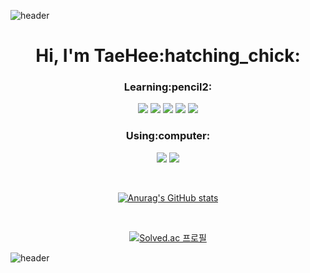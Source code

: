 ![header](https://capsule-render.vercel.app/api?type=waving&color=gradient&customColorList=14&height=250&section=header&text=tevem1207%20&fontSize=50&fontColor=fdfcfd&fontAlign=80)

<h1 align="center">Hi, I'm TaeHee:hatching_chick:</h1>

<h3 align="center">Learning:pencil2:</h3>

<p align="center">
<img src="https://img.shields.io/badge/Python-3776AB?style=flat-square&logo=Python&logoColor=white"/> <img src="https://img.shields.io/badge/HTML5-E34F26?style=flat-square&logo=HTML5&logoColor=white"/> <img src="https://img.shields.io/badge/CSS3-1572B6?style=flat-square&logo=CSS3&logoColor=white"/> <img src="https://img.shields.io/badge/Django-092E20?style=flat-square&logo=Django&logoColor=white"/> <img src="https://img.shields.io/badge/SQLite-003B57?style=flat-square&logo=SQLite&logoColor=white"/> </p>


<h3 align="center">Using:computer:</h3>

<p align="center">
<img src="https://img.shields.io/badge/VisualStudioCode-007ACC?style=flat-square&logo=VisualStudioCode&logoColor=white"/> <img src="https://img.shields.io/badge/PyCharm-C3FC23?style=flat-square&logo=PyCharm&logoColor=black"/>  </p>


<div align="center">

<br />

  [![Anurag's GitHub stats](https://github-readme-stats.vercel.app/api?username=tevem1207&theme=buefy&hide_title=true&show_icons=true)](https://github.com/tevem1207/github-readme-stats)
</div>

<div align="center">

<br />

  [![Solved.ac
프로필](http://mazassumnida.wtf/api/v2/generate_badge?boj=tevem1207)](https://solved.ac/tevem1207)
</div>

![header](https://capsule-render.vercel.app/api?type=waving&color=gradient&customColorList=14&height=140&section=footer)
